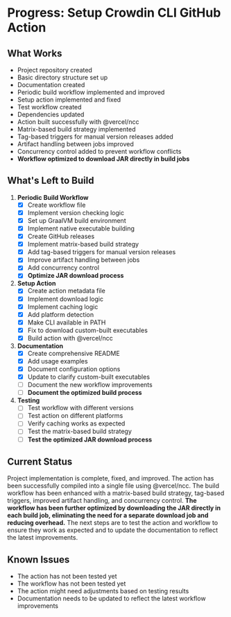 # Progress: Setup Crowdin CLI GitHub Action

## What Works

- Project repository created
- Basic directory structure set up
- Documentation created
- Periodic build workflow implemented and improved
- Setup action implemented and fixed
- Test workflow created
- Dependencies updated
- Action built successfully with @vercel/ncc
- Matrix-based build strategy implemented
- Tag-based triggers for manual version releases added
- Artifact handling between jobs improved
- Concurrency control added to prevent workflow conflicts
- **Workflow optimized to download JAR directly in build jobs**

## What's Left to Build

1. **Periodic Build Workflow**
   - [x] Create workflow file
   - [x] Implement version checking logic
   - [x] Set up GraalVM build environment
   - [x] Implement native executable building
   - [x] Create GitHub releases
   - [x] Implement matrix-based build strategy
   - [x] Add tag-based triggers for manual version releases
   - [x] Improve artifact handling between jobs
   - [x] Add concurrency control
   - [x] **Optimize JAR download process**

2. **Setup Action**
   - [x] Create action metadata file
   - [x] Implement download logic
   - [x] Implement caching logic
   - [x] Add platform detection
   - [x] Make CLI available in PATH
   - [x] Fix to download custom-built executables
   - [x] Build action with @vercel/ncc

3. **Documentation**
   - [x] Create comprehensive README
   - [x] Add usage examples
   - [x] Document configuration options
   - [x] Update to clarify custom-built executables
   - [ ] Document the new workflow improvements
   - [ ] **Document the optimized build process**

4. **Testing**
   - [ ] Test workflow with different versions
   - [ ] Test action on different platforms
   - [ ] Verify caching works as expected
   - [ ] Test the matrix-based build strategy
   - [ ] **Test the optimized JAR download process**

## Current Status

Project implementation is complete, fixed, and improved. The action has been successfully compiled into a single file using @vercel/ncc. The build workflow has been enhanced with a matrix-based build strategy, tag-based triggers, improved artifact handling, and concurrency control. **The workflow has been further optimized by downloading the JAR directly in each build job, eliminating the need for a separate download job and reducing overhead.** The next steps are to test the action and workflow to ensure they work as expected and to update the documentation to reflect the latest improvements.

## Known Issues

- The action has not been tested yet
- The workflow has not been tested yet
- The action might need adjustments based on testing results
- Documentation needs to be updated to reflect the latest workflow improvements 